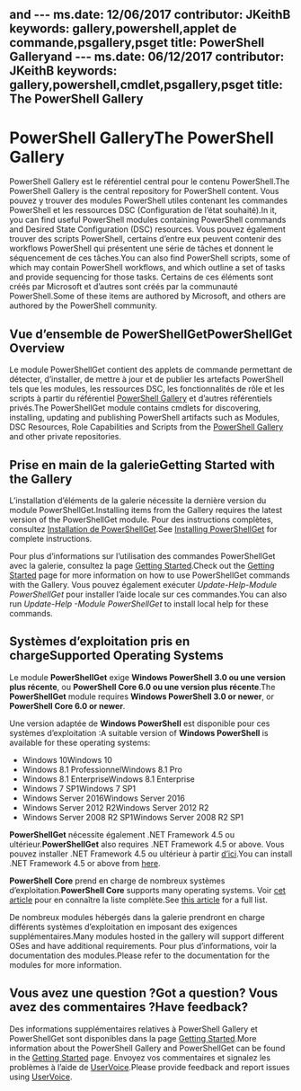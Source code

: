  <span data-ttu-id="a7c93-101">and --- ms.date:  12/06/2017 contributor:  JKeithB keywords:  gallery,powershell,applet de commande,psgallery,psget title: PowerShell Gallery</span><span class="sxs-lookup"><span data-stu-id="a7c93-101">and --- ms.date:  06/12/2017 contributor:  JKeithB keywords:  gallery,powershell,cmdlet,psgallery,psget title:  The PowerShell Gallery</span></span>
---
# <a name="the-powershell-gallery"></a><span data-ttu-id="a7c93-102">PowerShell Gallery</span><span class="sxs-lookup"><span data-stu-id="a7c93-102">The PowerShell Gallery</span></span>

<span data-ttu-id="a7c93-103">PowerShell Gallery est le référentiel central pour le contenu PowerShell.</span><span class="sxs-lookup"><span data-stu-id="a7c93-103">The PowerShell Gallery is the central repository for PowerShell content.</span></span> <span data-ttu-id="a7c93-104">Vous pouvez y trouver des modules PowerShell utiles contenant les commandes PowerShell et les ressources DSC (Configuration de l’état souhaité).</span><span class="sxs-lookup"><span data-stu-id="a7c93-104">In it, you can find useful PowerShell modules containing PowerShell commands and Desired State Configuration (DSC) resources.</span></span>
<span data-ttu-id="a7c93-105">Vous pouvez également trouver des scripts PowerShell, certains d’entre eux peuvent contenir des workflows PowerShell qui présentent une série de tâches et donnent le séquencement de ces tâches.</span><span class="sxs-lookup"><span data-stu-id="a7c93-105">You can also find PowerShell scripts, some of which may contain PowerShell workflows, and which outline a set of tasks and provide sequencing for those tasks.</span></span> <span data-ttu-id="a7c93-106">Certains de ces éléments sont créés par Microsoft et d’autres sont créés par la communauté PowerShell.</span><span class="sxs-lookup"><span data-stu-id="a7c93-106">Some of these items are authored by Microsoft, and others are authored by the PowerShell community.</span></span>

## <a name="powershellget-overview"></a><span data-ttu-id="a7c93-107">Vue d’ensemble de PowerShellGet</span><span class="sxs-lookup"><span data-stu-id="a7c93-107">PowerShellGet Overview</span></span>

<span data-ttu-id="a7c93-108">Le module PowerShellGet contient des applets de commande permettant de détecter, d’installer, de mettre à jour et de publier les artefacts PowerShell tels que les modules, les ressources DSC, les fonctionnalités de rôle et les scripts à partir du référentiel [PowerShell Gallery](https://www.PowerShellGallery.com) et d’autres référentiels privés.</span><span class="sxs-lookup"><span data-stu-id="a7c93-108">The PowerShellGet module contains cmdlets for discovering, installing, updating and publishing PowerShell artifacts such as Modules, DSC Resources, Role Capabilities and Scripts from the [PowerShell Gallery](https://www.PowerShellGallery.com) and other private repositories.</span></span>

## <a name="getting-started-with-the-gallery"></a><span data-ttu-id="a7c93-109">Prise en main de la galerie</span><span class="sxs-lookup"><span data-stu-id="a7c93-109">Getting Started with the Gallery</span></span>

<span data-ttu-id="a7c93-110">L’installation d’éléments de la galerie nécessite la dernière version du module PowerShellGet.</span><span class="sxs-lookup"><span data-stu-id="a7c93-110">Installing items from the Gallery requires the latest version of the PowerShellGet module.</span></span>
<span data-ttu-id="a7c93-111">Pour des instructions complètes, consultez [Installation de PowerShellGet](installing-psget.md).</span><span class="sxs-lookup"><span data-stu-id="a7c93-111">See [Installing PowerShellGet](installing-psget.md) for complete instructions.</span></span>

<span data-ttu-id="a7c93-112">Pour plus d’informations sur l’utilisation des commandes PowerShellGet avec la galerie, consultez la page [Getting Started](getting-started.md).</span><span class="sxs-lookup"><span data-stu-id="a7c93-112">Check out the [Getting Started](getting-started.md) page for more information on how to use PowerShellGet commands with the Gallery.</span></span> <span data-ttu-id="a7c93-113">Vous pouvez également exécuter *Update-Help-Module PowerShellGet* pour installer l’aide locale sur ces commandes.</span><span class="sxs-lookup"><span data-stu-id="a7c93-113">You can also run *Update-Help -Module PowerShellGet* to install local help for these commands.</span></span>

## <a name="supported-operating-systems"></a><span data-ttu-id="a7c93-114">Systèmes d’exploitation pris en charge</span><span class="sxs-lookup"><span data-stu-id="a7c93-114">Supported Operating Systems</span></span>

<span data-ttu-id="a7c93-115">Le module **PowerShellGet** exige **Windows PowerShell 3.0 ou une version plus récente**, ou **PowerShell Core 6.0 ou une version plus récente**.</span><span class="sxs-lookup"><span data-stu-id="a7c93-115">The **PowerShellGet** module requires **Windows PowerShell 3.0 or newer**, or **PowerShell Core 6.0 or newer**.</span></span>

<span data-ttu-id="a7c93-116">Une version adaptée de **Windows PowerShell** est disponible pour ces systèmes d’exploitation :</span><span class="sxs-lookup"><span data-stu-id="a7c93-116">A suitable version of **Windows PowerShell** is available for these operating systems:</span></span>

- <span data-ttu-id="a7c93-117">Windows 10</span><span class="sxs-lookup"><span data-stu-id="a7c93-117">Windows 10</span></span>
- <span data-ttu-id="a7c93-118">Windows 8.1 Professionnel</span><span class="sxs-lookup"><span data-stu-id="a7c93-118">Windows 8.1 Pro</span></span>
- <span data-ttu-id="a7c93-119">Windows 8.1 Enterprise</span><span class="sxs-lookup"><span data-stu-id="a7c93-119">Windows 8.1 Enterprise</span></span>
- <span data-ttu-id="a7c93-120">Windows 7 SP1</span><span class="sxs-lookup"><span data-stu-id="a7c93-120">Windows 7 SP1</span></span>
- <span data-ttu-id="a7c93-121">Windows Server 2016</span><span class="sxs-lookup"><span data-stu-id="a7c93-121">Windows Server 2016</span></span>
- <span data-ttu-id="a7c93-122">Windows Server 2012 R2</span><span class="sxs-lookup"><span data-stu-id="a7c93-122">Windows Server 2012 R2</span></span>
- <span data-ttu-id="a7c93-123">Windows Server 2008 R2 SP1</span><span class="sxs-lookup"><span data-stu-id="a7c93-123">Windows Server 2008 R2 SP1</span></span>

<span data-ttu-id="a7c93-124">**PowerShellGet** nécessite également .NET Framework 4.5 ou ultérieur.</span><span class="sxs-lookup"><span data-stu-id="a7c93-124">**PowerShellGet** also requires .NET Framework 4.5 or above.</span></span> <span data-ttu-id="a7c93-125">Vous pouvez installer .NET Framework 4.5 ou ultérieur à partir [d’ici](https://msdn.microsoft.com/library/5a4x27ek.aspx).</span><span class="sxs-lookup"><span data-stu-id="a7c93-125">You can install .NET Framework 4.5 or above from [here](https://msdn.microsoft.com/library/5a4x27ek.aspx).</span></span>

<span data-ttu-id="a7c93-126">**PowerShell Core** prend en charge de nombreux systèmes d’exploitation.</span><span class="sxs-lookup"><span data-stu-id="a7c93-126">**PowerShell Core** supports many operating systems.</span></span> <span data-ttu-id="a7c93-127">Voir [cet article](https://blogs.msdn.microsoft.com/powershell/2018/01/10/powershell-core-6-0-generally-available-ga-and-supported/) pour en connaître la liste complète.</span><span class="sxs-lookup"><span data-stu-id="a7c93-127">See [this article](https://blogs.msdn.microsoft.com/powershell/2018/01/10/powershell-core-6-0-generally-available-ga-and-supported/) for a full list.</span></span>

<span data-ttu-id="a7c93-128">De nombreux modules hébergés dans la galerie prendront en charge différents systèmes d’exploitation en imposant des exigences supplémentaires.</span><span class="sxs-lookup"><span data-stu-id="a7c93-128">Many modules hosted in the gallery will support different OSes and have additional requirements.</span></span> <span data-ttu-id="a7c93-129">Pour plus d’informations, voir la documentation des modules.</span><span class="sxs-lookup"><span data-stu-id="a7c93-129">Please refer to the documentation for the modules for more information.</span></span>

## <a name="got-a-question-have-feedback"></a><span data-ttu-id="a7c93-130">Vous avez une question ?</span><span class="sxs-lookup"><span data-stu-id="a7c93-130">Got a question?</span></span> <span data-ttu-id="a7c93-131">Vous avez des commentaires ?</span><span class="sxs-lookup"><span data-stu-id="a7c93-131">Have feedback?</span></span>

<span data-ttu-id="a7c93-132">Des informations supplémentaires relatives à PowerShell Gallery et PowerShellGet sont disponibles dans la page [Getting Started](getting-started.md).</span><span class="sxs-lookup"><span data-stu-id="a7c93-132">More information about the PowerShell Gallery and PowerShellGet can be found in the [Getting Started](getting-started.md) page.</span></span> <span data-ttu-id="a7c93-133">Envoyez vos commentaires et signalez les problèmes à l’aide de [UserVoice](http://windowsserver.uservoice.com/forums/301869-powershell).</span><span class="sxs-lookup"><span data-stu-id="a7c93-133">Please provide feedback and report issues using [UserVoice](http://windowsserver.uservoice.com/forums/301869-powershell).</span></span>

